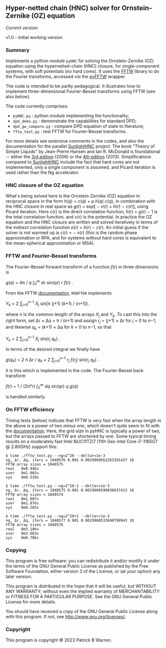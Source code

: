 ## Hyper-netted chain (HNC) solver for Ornstein-Zernike (OZ) equation

_Current version:_

v1.0 - initial working version

### Summary

Implements a python module `pyHNC` for solving the Ornstein-Zernike (OZ)
equation using the hypernetted-chain (HNC) closure, for
single-component systems, with soft potentials (no hard cores).  It
uses the [FFTW](https://www.fftw.org/) library to do the Fourier
transforms, accessed _via_ the [pyFFTW](https://pyfftw.readthedocs.io/en/latest/)
wrapper.

The code is intended to be partly pedagogical.  It illustrates how to
implement three-dimensional Fourier-Bessel transforms using FFTW (see
also below).

The code currently comprises:

* `pyHNC.py` : python module implementing the functionality;
* `dpd_demo.py` : demonstrate the capabilities for standard DPD;
* `dpd_gw_compare.py` : compare DPD equation of state to literature;
* `fftw_test.py` : test FFTW for Fourier-Bessel transforms.

For more details see extensive comments in the codes, and also the
documentation for the parallel
[SunlightHNC](https://github.com/patrickbwarren/SunlightHNC) project.
The book "Theory of Simple Liquids" by Jean-Pierre Hansen and Ian
R. McDonald is foundational -- either the
[3rd edition](https://shop.elsevier.com/books/theory-of-simple-liquids/hansen/978-0-12-370535-8) (2006)
or the [4th edition](https://www.sciencedirect.com/book/9780123870322/theory-of-simple-liquids) (2013).
Simplifications compared to
[SunlightHNC](https://github.com/patrickbwarren/SunlightHNC) include
the fact that hard cores are not implemented, only a single component
is assumed, and Picard iteration is used rather than the Ng
accelerator.

### HNC closure of the OZ equation

What's being solved here is the Ornstein-Zernike (OZ) equation in
reciprocal space in the form _h_(_q_) = _c_(_q_) + ρ _h_(_q_)
_c_(_q_), in combination with the HNC closure in real space as
_g_(_r_) = exp[ − _v_(_r_) + _h_(_r_) − _c_(_r_)], using Picard
iteration.
Here _c_(_r_) is the direct correlation function, _h_(_r_) = _g_(_r_)
− 1 is the total correlation function, and _v_(_r_) is the potential.
In practice the OZ equation and the HNC closure are written and solved
iteratively in terms of the indirect correlation function _e_(_r_) =
_h_(_r_) − _c_(_r_).  An initial guess if the solver is not warmed up
is _c_(_r_) = − _v_(_r_) (this is the random phase approximation or
RPA, and for systems without hard cores is equivalent to the
mean-spherical approximation or MSA).

### FFTW and Fourier-Bessel transforms

The Fourier-Bessel forward transform of a function _f_(_r_) in three
dimensions is

_g_(_q_) = 4π / _q_ ∫<sub>0</sub><sup>∞</sup>
d<em>r</em> sin(_qr_) _r_ _f_(_r_) .

From the FFTW [documentation](https://www.fftw.org/fftw3_doc/1d-Real_002dodd-DFTs-_0028DSTs_0029.html), `RODFT00` implements

_Y_<sub>_k_</sub> = 2 ∑<sub>_j_=0</sub><sup><em>n</em>−1</sup>
_X_<sub>_j_</sub> sin[π (_j_+1) (_k_+1) / (_n_+1)] ,

where _n_ is the common length of the arrays _X_<sub>_j_</sub> and
_Y_<sub>_k_</sub>.  To cast this into the right form, set
Δ<em>r</em> × Δ<em>q</em> = π / (_n_+1) and assign _r_<sub>_j_</sub> = (_j_+1)
× Δ<em>r</em> for _j_ = 0 to <em>n</em>−1, and likewise _q_<sub>_k_</sub> = (_k_+1) ×
Δ<em>q</em> for _k_ = 0 to <em>n</em>−1, so that

_Y_<sub>_k_</sub> = 2 ∑<sub>_j_=0</sub><sup><em>n</em>−1</sup>
_X_<sub>_j_</sub> sin(_r_<sub>_j_</sub> _q_<sub>_k_</sub>) .

In terms of the desired integral we finally have

_g_(_q_<sub>_k_</sub>) = 2 π Δ<em>r</em> / _q_<sub>_k_</sub>
× 2 ∑<sub>_j_=0</sub><sup><em>n</em>−1</sup>
_r_<sub>_j_</sub> _f_(<em>r</em><sub>_j_</sub>)
sin(_r_<sub>_j_</sub> _q_<sub>_k_</sub>) .

It is this which is implemented in the code.
The Fourier-Bessel back transform

_f_(_r_) = 1 / (2π²<em>r</em>) ∫<sub>0</sub><sup>∞</sup>
d<em>q</em> sin(_qr_) _q_ _g_(_q_)

is handled similarly.

### On FFTW efficiency

Timing tests (below) indicate that FFTW is very fast when the array
length in the above is a power of two _minus one_, which doesn't quite
seem to fit with the
[documentation](https://www.fftw.org/fftw3_doc/Real_002dto_002dReal-Transforms.html).
Here, the grid size in pyHNC is typically a power of two, but the
arrays passed to FFTW are shortened by one.  Some typical
timing results on a moderately fast Intel NUC11TZi7 (11th Gen Intel
Core i7-1165G7 @ 2.80GHz) support this:
```
$ time ./fftw_test.py --ng=2^20 --deltar=1e-3
ng, Δr, Δq, iters = 1048576 0.001 0.0029960562263391427 10
FFTW array sizes = 1048575
real   0m0.946s
user   0m1.065s
sys    0m0.539s

$ time ./fftw_test.py --ng=2^20-1 --deltar=1e-3
ng, Δr, Δq, iters = 1048575 0.001 0.0029960590836037413 10
FFTW array sizes = 1048574
real   0m1.807s
user   0m1.876s
sys    0m0.565s

$ time ./fftw_test.py --ng=2^20+1 --deltar=1e-3
ng, Δr, Δq, iters = 1048577 0.001 0.0029960533690799943 10
FFTW array sizes = 1048576
real   0m3.106s
user   0m3.063s
sys    0m0.706s
```
### Copying

This program is free software: you can redistribute it and/or modify
it under the terms of the GNU General Public License as published by
the Free Software Foundation, either version 3 of the License, or
(at your option) any later version.

This program is distributed in the hope that it will be useful, but
WITHOUT ANY WARRANTY; without even the implied warranty of
MERCHANTABILITY or FITNESS FOR A PARTICULAR PURPOSE.  See the GNU
General Public License for more details.

You should have received a copy of the GNU General Public License
along with this program.  If not, see
<http://www.gnu.org/licenses/>.

### Copyright

This program is copyright &copy; 2023 Patrick B Warren.  
